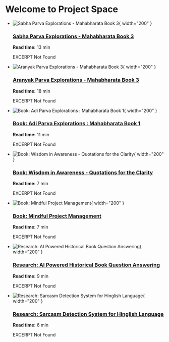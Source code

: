 # Welcome to Project Space

<div class="grid cards" markdown>



- ![Sabha Parva Explorations - Mahabharata Book 3](../assets/images/projects/Mahabharata-Book2-bookCover.jpg){ width="200" }

    ### [Sabha Parva Explorations - Mahabharata Book 3](Mahabharata-Book2-Sabha-Parva.md)
    
    **Read time:** 13 min
    
    EXCERPT Not Found


- ![Aranyak Parva Explorations - Mahabharata Book 3](../assets/images/projects/Mahabharata-Book3-bookCover.jpg){ width="200" }

    ### [Aranyak Parva Explorations - Mahabharata Book 3](Mahabharata-Book3-Aranyak-Parva.md)
    
    **Read time:** 18 min
    
    EXCERPT Not Found
    
</div>

<div class="grid cards" markdown>



- ![Book: Adi Parva Explorations : Mahabharata Book 1](../assets/images/projects/Mahabharata-Book1-bookCover3.jpg){ width="200" }

    ### [Book: Adi Parva Explorations : Mahabharata Book 1](Mahabharata-Book1-Adi-Parva.md)
    
    **Read time:** 11 min
    
    EXCERPT Not Found


- ![Book: Wisdom in Awareness - Quotations for the Clarity](../assets/images/projects/WIAQfC-Coverpage2.jpg){ width="200" }

    ### [Book: Wisdom in Awareness - Quotations for the Clarity](Wisdom-in-Awareness-Quotations.md)
    
    **Read time:** 7 min
    
    EXCERPT Not Found
    
</div>

<div class="grid cards" markdown>



- ![Book: Mindful Project Management](../assets/images/projects/mfpm-Coverpage1.jpg){ width="200" }

    ### [Book: Mindful Project Management](Mindful-Project-Management.md)
    
    **Read time:** 7 min
    
    EXCERPT Not Found


- ![Research: AI Powered Historical Book Question Answering](../assets/images/projects/AI-Powered-Historical-Book-Question-Answering.jpg){ width="200" }

    ### [Research: AI Powered Historical Book Question Answering](AI-Powered-Historical-Book-Question-Answering.md)
    
    **Read time:** 9 min
    
    EXCERPT Not Found
    
</div>

<div class="grid cards" markdown>



- ![Research: Sarcasm Detection System for Hinglish Language](../assets/images/projects/Sarcasm-Detection-System-for-Hinglish-Language.jpg){ width="200" }

    ### [Research: Sarcasm Detection System for Hinglish Language](Sarcasm-Detection-System-for-Hinglish-Language.md)
    
    **Read time:** 6 min
    
    EXCERPT Not Found
</div>
